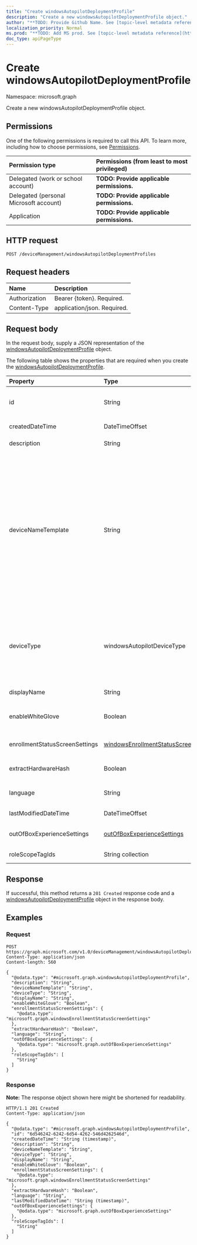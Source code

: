 ```yaml
---
title: "Create windowsAutopilotDeploymentProfile"
description: "Create a new windowsAutopilotDeploymentProfile object."
author: "**TODO: Provide Github Name. See [topic-level metadata reference](https://msgo.azurewebsites.net/add/document/guidelines/metadata.html#topic-level-metadata)**"
localization_priority: Normal
ms.prod: "**TODO: Add MS prod. See [topic-level metadata reference](https://msgo.azurewebsites.net/add/document/guidelines/metadata.html#topic-level-metadata)**"
doc_type: apiPageType
---
```


# Create windowsAutopilotDeploymentProfile
Namespace: microsoft.graph



Create a new windowsAutopilotDeploymentProfile object.

## Permissions
One of the following permissions is required to call this API. To learn more, including how to choose permissions, see [Permissions](/graph/permissions-reference).

|Permission type|Permissions (from least to most privileged)|
|:---|:---|
|Delegated (work or school account)|**TODO: Provide applicable permissions.**|
|Delegated (personal Microsoft account)|**TODO: Provide applicable permissions.**|
|Application|**TODO: Provide applicable permissions.**|

## HTTP request

<!-- {
  "blockType": "ignored"
}
-->
``` http
POST /deviceManagement/windowsAutopilotDeploymentProfiles
```

## Request headers
|Name|Description|
|:---|:---|
|Authorization|Bearer {token}. Required.|
|Content-Type|application/json. Required.|

## Request body
In the request body, supply a JSON representation of the [windowsAutopilotDeploymentProfile](../resources/windowsautopilotdeploymentprofile.md) object.

The following table shows the properties that are required when you create the [windowsAutopilotDeploymentProfile](../resources/windowsautopilotdeploymentprofile.md).

|Property|Type|Description|
|:---|:---|:---|
|id|String|**TODO: Add Description** Inherited from [entity](../resources/entity.md)|
|createdDateTime|DateTimeOffset|Profile creation time|
|description|String|Description of the profile|
|deviceNameTemplate|String|The template used to name the AutoPilot Device. This can be a custom text and can also contain either the serial number of the device, or a randomly generated number. The total length of the text generated by the template can be no more than 15 characters.|
|deviceType|windowsAutopilotDeviceType|The AutoPilot device type that this profile is applicable to. Possible values are: `windowsPc`, `surfaceHub2`, `holoLens`.|
|displayName|String|Name of the profile|
|enableWhiteGlove|Boolean|Enable Autopilot White Glove for the profile.|
|enrollmentStatusScreenSettings|[windowsEnrollmentStatusScreenSettings](../resources/windowsenrollmentstatusscreensettings.md)|Enrollment status screen setting|
|extractHardwareHash|Boolean|HardwareHash Extraction for the profile|
|language|String|Language configured on the device|
|lastModifiedDateTime|DateTimeOffset|Profile last modified time|
|outOfBoxExperienceSettings|[outOfBoxExperienceSettings](../resources/outofboxexperiencesettings.md)|Out of box experience setting|
|roleScopeTagIds|String collection|Scope tags for the profile.|



## Response

If successful, this method returns a `201 Created` response code and a [windowsAutopilotDeploymentProfile](../resources/windowsautopilotdeploymentprofile.md) object in the response body.

## Examples

### Request
<!-- {
  "blockType": "request",
  "name": "create_windowsautopilotdeploymentprofile_from_"
}
-->
``` http
POST https://graph.microsoft.com/v1.0/deviceManagement/windowsAutopilotDeploymentProfiles
Content-Type: application/json
Content-length: 560

{
  "@odata.type": "#microsoft.graph.windowsAutopilotDeploymentProfile",
  "description": "String",
  "deviceNameTemplate": "String",
  "deviceType": "String",
  "displayName": "String",
  "enableWhiteGlove": "Boolean",
  "enrollmentStatusScreenSettings": {
    "@odata.type": "microsoft.graph.windowsEnrollmentStatusScreenSettings"
  },
  "extractHardwareHash": "Boolean",
  "language": "String",
  "outOfBoxExperienceSettings": {
    "@odata.type": "microsoft.graph.outOfBoxExperienceSettings"
  },
  "roleScopeTagIds": [
    "String"
  ]
}
```


### Response
**Note:** The response object shown here might be shortened for readability.
<!-- {
  "blockType": "response",
  "truncated": true,
  "@odata.type": "microsoft.graph.windowsAutopilotDeploymentProfile"
}
-->
``` http
HTTP/1.1 201 Created
Content-Type: application/json

{
  "@odata.type": "#microsoft.graph.windowsAutopilotDeploymentProfile",
  "id": "6d546242-6242-6d54-4262-546d4262546d",
  "createdDateTime": "String (timestamp)",
  "description": "String",
  "deviceNameTemplate": "String",
  "deviceType": "String",
  "displayName": "String",
  "enableWhiteGlove": "Boolean",
  "enrollmentStatusScreenSettings": {
    "@odata.type": "microsoft.graph.windowsEnrollmentStatusScreenSettings"
  },
  "extractHardwareHash": "Boolean",
  "language": "String",
  "lastModifiedDateTime": "String (timestamp)",
  "outOfBoxExperienceSettings": {
    "@odata.type": "microsoft.graph.outOfBoxExperienceSettings"
  },
  "roleScopeTagIds": [
    "String"
  ]
}
```

